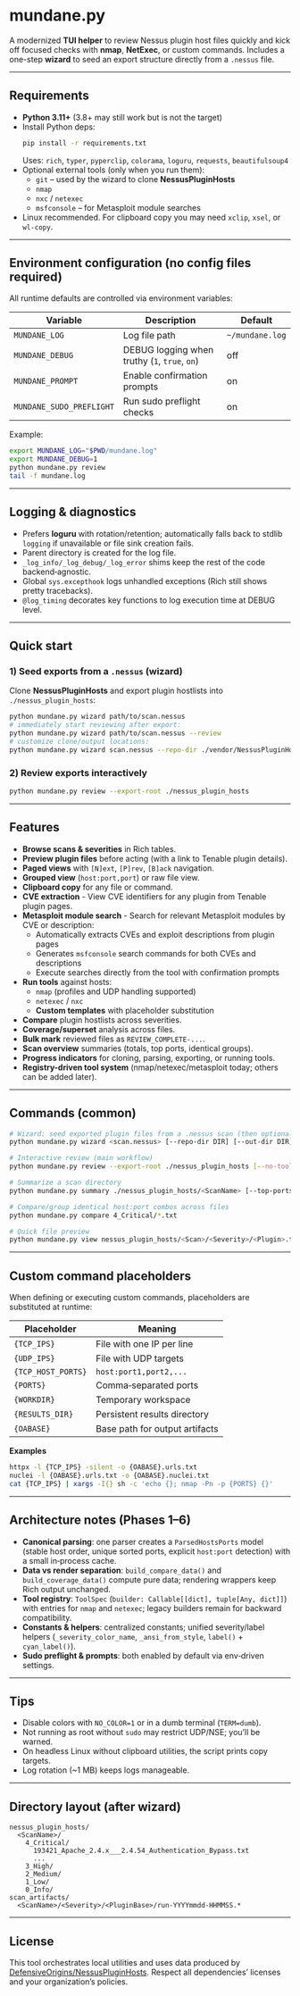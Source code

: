 # mundane.py

A modernized **TUI helper** to review Nessus plugin host files quickly and kick off focused checks with **nmap**, **NetExec**, or custom commands. Includes a one-step **wizard** to seed an export structure directly from a `.nessus` file.

---

## Requirements

- **Python 3.11+** (3.8+ may still work but is not the target)
- Install Python deps:
  ```bash
  pip install -r requirements.txt
  ```
  Uses: `rich`, `typer`, `pyperclip`, `colorama`, `loguru`, `requests`, `beautifulsoup4`
- Optional external tools (only when you run them):
  - `git` – used by the wizard to clone **NessusPluginHosts**
  - `nmap`
  - `nxc` / `netexec`
  - `msfconsole` – for Metasploit module searches
- Linux recommended. For clipboard copy you may need `xclip`, `xsel`, or `wl-copy`.

---

## Environment configuration (no config files required)

All runtime defaults are controlled via environment variables:

| Variable | Description | Default |
|---|---|---|
| `MUNDANE_LOG` | Log file path | `~/mundane.log` |
| `MUNDANE_DEBUG` | DEBUG logging when truthy (`1`, `true`, `on`) | off |
| `MUNDANE_PROMPT` | Enable confirmation prompts | on |
| `MUNDANE_SUDO_PREFLIGHT` | Run sudo preflight checks | on |

Example:
```bash
export MUNDANE_LOG="$PWD/mundane.log"
export MUNDANE_DEBUG=1
python mundane.py review
tail -f mundane.log
```

---

## Logging & diagnostics

- Prefers **loguru** with rotation/retention; automatically falls back to stdlib `logging` if unavailable or file sink creation fails.
- Parent directory is created for the log file.
- `_log_info/_log_debug/_log_error` shims keep the rest of the code backend‑agnostic.
- Global `sys.excepthook` logs unhandled exceptions (Rich still shows pretty tracebacks).
- `@log_timing` decorates key functions to log execution time at DEBUG level.

---

## Quick start

### 1) Seed exports from a `.nessus` (wizard)
Clone **NessusPluginHosts** and export plugin hostlists into `./nessus_plugin_hosts`:

```bash
python mundane.py wizard path/to/scan.nessus
# immediately start reviewing after export:
python mundane.py wizard path/to/scan.nessus --review
# customize clone/output locations:
python mundane.py wizard scan.nessus --repo-dir ./vendor/NessusPluginHosts --out-dir ./nessus_plugin_hosts
```

### 2) Review exports interactively
```bash
python mundane.py review --export-root ./nessus_plugin_hosts
```

---

## Features

- **Browse scans & severities** in Rich tables.
- **Preview plugin files** before acting (with a link to Tenable plugin details).
- **Paged views** with `[N]ext`, `[P]rev`, `[B]ack` navigation.
- **Grouped view** (`host:port,port`) or raw file view.
- **Clipboard copy** for any file or command.
- **CVE extraction** - View CVE identifiers for any plugin from Tenable plugin pages.
- **Metasploit module search** - Search for relevant Metasploit modules by CVE or description:
  - Automatically extracts CVEs and exploit descriptions from plugin pages
  - Generates `msfconsole` search commands for both CVEs and descriptions
  - Execute searches directly from the tool with confirmation prompts
- **Run tools** against hosts:
  - `nmap` (profiles and UDP handling supported)
  - `netexec` / `nxc`
  - **Custom templates** with placeholder substitution
- **Compare** plugin hostlists across severities.
- **Coverage/superset** analysis across files.
- **Bulk mark** reviewed files as `REVIEW_COMPLETE-...`.
- **Scan overview** summaries (totals, top ports, identical groups).
- **Progress indicators** for cloning, parsing, exporting, or running tools.
- **Registry-driven tool system** (nmap/netexec/metasploit today; others can be added later).

---

## Commands (common)

```bash
# Wizard: seed exported plugin files from a .nessus scan (then optionally review)
python mundane.py wizard <scan.nessus> [--repo-dir DIR] [--out-dir DIR] [--review]

# Interactive review (main workflow)
python mundane.py review --export-root ./nessus_plugin_hosts [--no-tools]

# Summarize a scan directory
python mundane.py summary ./nessus_plugin_hosts/<ScanName> [--top-ports 10]

# Compare/group identical host:port combos across files
python mundane.py compare 4_Critical/*.txt

# Quick file preview
python mundane.py view nessus_plugin_hosts/<Scan>/<Severity>/<Plugin>.txt [--grouped]
```

---

## Custom command placeholders

When defining or executing custom commands, placeholders are substituted at runtime:

| Placeholder | Meaning |
|---|---|
| `{TCP_IPS}` | File with one IP per line |
| `{UDP_IPS}` | File with UDP targets |
| `{TCP_HOST_PORTS}` | `host:port1,port2,...` |
| `{PORTS}` | Comma‑separated ports |
| `{WORKDIR}` | Temporary workspace |
| `{RESULTS_DIR}` | Persistent results directory |
| `{OABASE}` | Base path for output artifacts |

**Examples**
```bash
httpx -l {TCP_IPS} -silent -o {OABASE}.urls.txt
nuclei -l {OABASE}.urls.txt -o {OABASE}.nuclei.txt
cat {TCP_IPS} | xargs -I{} sh -c 'echo {}; nmap -Pn -p {PORTS} {}'
```

---

## Architecture notes (Phases 1–6)

- **Canonical parsing**: one parser creates a `ParsedHostsPorts` model (stable host order, unique sorted ports, explicit `host:port` detection) with a small in‑process cache.
- **Data vs render separation**: `build_compare_data()` and `build_coverage_data()` compute pure data; rendering wrappers keep Rich output unchanged.
- **Tool registry**: `ToolSpec` (`builder: Callable[[dict], tuple[Any, dict]]`) with entries for `nmap` and `netexec`; legacy builders remain for backward compatibility.
- **Constants & helpers**: centralized constants; unified severity/label helpers (`_severity_color_name`, `_ansi_from_style`, `label()` + `cyan_label()`).
- **Sudo preflight & prompts**: both enabled by default via env‑driven settings.

---

## Tips

- Disable colors with `NO_COLOR=1` or in a dumb terminal (`TERM=dumb`).
- Not running as root without `sudo` may restrict UDP/NSE; you’ll be warned.
- On headless Linux without clipboard utilities, the script prints copy targets.
- Log rotation (~1 MB) keeps logs manageable.

---

## Directory layout (after wizard)

```
nessus_plugin_hosts/
  <ScanName>/
    4_Critical/
      193421_Apache_2.4.x___2.4.54_Authentication_Bypass.txt
      ...
    3_High/
    2_Medium/
    1_Low/
    0_Info/
scan_artifacts/
  <ScanName>/<Severity>/<PluginBase>/run-YYYYmmdd-HHMMSS.*
```

---

## License

This tool orchestrates local utilities and uses data produced by
[DefensiveOrigins/NessusPluginHosts](https://github.com/DefensiveOrigins/NessusPluginHosts).
Respect all dependencies’ licenses and your organization’s policies.
